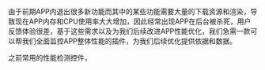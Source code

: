 由于前期APP内退出很多新功能而其中的某些功能需要大量的下载资源和渲染，导致现在APP内存和CPU使用率大大增加，因此经常出现APP在后台被杀死，用户反馈体验很差，基于这些需求以及为我们后续改进APP性能优化，我们急需一款可以帮我们全面监控APP整体性能的插件，为我们后续优化提供依据和数据。

之前常用的性能检测控件，